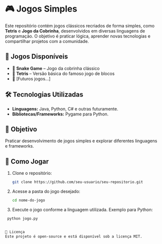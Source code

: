 # 🎮 Jogos Simples

Este repositório contém jogos clássicos recriados de forma simples, como **Tetris** e **Jogo da Cobrinha**, desenvolvidos em diversas linguagens de programação. O objetivo é praticar lógica, aprender novas tecnologias e compartilhar projetos com a comunidade.  

## 🚀 Jogos Disponíveis  
- 🐍 **Snake Game** – Jogo da cobrinha clássico  
- 🧱 **Tetris** – Versão básica do famoso jogo de blocos  
- 🎯 [Futuros jogos...]  

## 🛠️ Tecnologias Utilizadas  
- **Linguagens:** Java, Python, C# e outras futuramente.
- **Bibliotecas/Frameworks:** Pygame para Python.

## 📌 Objetivo  
Praticar desenvolvimento de jogos simples e explorar diferentes linguagens e frameworks.  

## 🔧 Como Jogar  
1. Clone o repositório:  
   ```bash
   git clone https://github.com/seu-usuario/seu-repositorio.git

2. Acesse a pasta do jogo desejado:
   ```bash
   cd nome-do-jogo
4. Execute o jogo conforme a linguagem utilizada. Exemplo para Python:
  ```bash
   python jogo.py

   
📜 Licença
Este projeto é open-source e está disponível sob a licença MIT.
